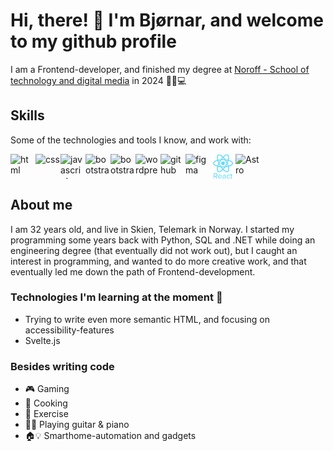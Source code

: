 # Hi, there! :wave: I'm Bjørnar, and welcome to my github profile 

I am a Frontend-developer, and finished my degree at [Noroff - School of technology and digital media](https://www.noroff.no/) in 2024 :man_student::computer:

## Skills
Some of the technologies and tools I know, and work with:

<div style="display: flex">
<img src="https://raw.githubusercontent.com/rahuldkjain/github-profile-readme-generator/master/src/images/icons/FrontendDevelopment/html.svg" alt="html" height="40" width="40"> 
<img src="https://raw.githubusercontent.com/rahuldkjain/github-profile-readme-generator/master/src/images/icons/FrontendDevelopment/css.svg" alt="css" height="40" width="40" > 
<img src="https://raw.githubusercontent.com/rahuldkjain/github-profile-readme-generator/master/src/images/icons/ProgrammingLanguages/javascript.svg" alt="javascript" height="40" width="40"> 
<img src="https://raw.githubusercontent.com/rahuldkjain/github-profile-readme-generator/master/src/images/icons/FrontendDevelopment/bootstrap.svg" alt="bootstrap" height="40" width="40"> 
<img src="https://raw.githubusercontent.com/rahuldkjain/github-profile-readme-generator/master/src/images/icons/FrontendDevelopment/sass.svg" alt="bootstrap" height="40" width="40"> 
<img src="https://raw.githubusercontent.com/rahuldkjain/github-profile-readme-generator/master/src/images/icons/Social/wordpress.svg" alt="wordpress" height="40" width="40"> 
<img src="https://raw.githubusercontent.com/rahuldkjain/github-profile-readme-generator/master/src/images/icons/Social/github.svg" alt="github" height="40" width="40"> 
<img src="https://raw.githubusercontent.com/rahuldkjain/github-profile-readme-generator/master/src/images/icons/Software/figma.svg" alt="figma" height="40" width="40"> 
<img src="https://raw.githubusercontent.com/devicons/devicon/master/icons/react/react-original-wordmark.svg" alt="react" height="40" width="40"/>
<img src="https://seeklogo.com/images/A/astro-logo-B3B4DABB0A-seeklogo.com.png" alt="Astro" height="40" width="40"/>
</div>

## About me

I am 32 years old, and live in Skien, Telemark in Norway. I started my programming some years back with Python, SQL and .NET while doing an engineering degree (that eventually did not work out), but I caught an interest in programming, and wanted to do more creative work, and that eventually led me down the path of Frontend-development. 

### Technologies I'm learning at the moment 🌱
* Trying to write even more semantic HTML, and focusing on accessibility-features
* Svelte.js

### Besides writing code
* :video_game: Gaming
* :shallow_pan_of_food: Cooking
* :running: Exercise
* :guitar::musical_keyboard: Playing guitar & piano
* :house::bulb: Smarthome-automation and gadgets 
